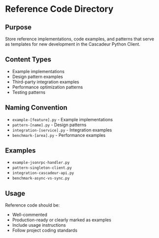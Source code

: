 # Reference Code Directory

## Purpose
Store reference implementations, code examples, and patterns that serve as templates for new development in the Cascadeur Python Client.

## Content Types
- Example implementations
- Design pattern examples
- Third-party integration examples
- Performance optimization patterns
- Testing patterns

## Naming Convention
- `example-[feature].py` - Example implementations
- `pattern-[name].py` - Design patterns
- `integration-[service].py` - Integration examples
- `benchmark-[area].py` - Performance examples

## Examples
- `example-jsonrpc-handler.py`
- `pattern-singleton-client.py`
- `integration-cascadeur-api.py`
- `benchmark-async-vs-sync.py`

## Usage
Reference code should be:
- Well-commented
- Production-ready or clearly marked as examples
- Include usage instructions
- Follow project coding standards